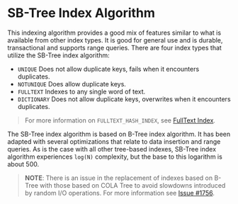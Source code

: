 # SB-Tree Index Algorithm

This indexing algorithm provides a good mix of features similar to what is available from other index types.  It is good for general use and is durable, transactional and supports range queries.  There are four index types that utilize the SB-Tree index algorithm:

- `UNIQUE` Does not allow duplicate keys, fails when it encounters duplicates.
- `NOTUNIQUE` Does allow duplicate keys.
- `FULLTEXT` Indexes to any single word of text.
- `DICTIONARY` Does not allow duplicate keys, overwrites when it encounters duplicates.


> For more information on `FULLTEXT_HASH_INDEX`, see [FullText Index](FullTextIndex.md).

The SB-Tree index algorithm is based on B-Tree index algorithm.  It has been adapted with several optimizations that relate to data insertion and range queries.  As is the case with all other tree-based indexes, SB-Tree index algorithm experiences `log(N)` complexity, but the base to this logarithm is about 500.

>**NOTE**: There is an issue in the replacement of indexes based on B-Tree with those based on COLA Tree to avoid slowdowns introduced by random I/O operations.  For more information see [Issue #1756](https://github.com/orientechnologies/orientdb/issues/1756).

